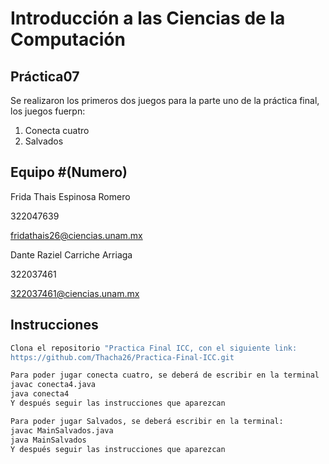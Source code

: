 # Introducción a las Ciencias de la Computación
## Práctica07
Se realizaron los primeros dos juegos para la parte uno de la práctica final, los juegos fuerpn:
1. Conecta cuatro
2. Salvados
## Equipo #(Numero) 
Frida Thais Espinosa Romero

322047639

fridathais26@ciencias.unam.mx

Dante Raziel Carriche Arriaga 

322037461

322037461@ciencias.unam.mx

## Instrucciones

```bash
Clona el repositorio "Practica Final ICC, con el siguiente link:
https://github.com/Thacha26/Practica-Final-ICC.git
```

```bash
Para poder jugar conecta cuatro, se deberá de escribir en la terminal
javac conecta4.java
java conecta4
Y después seguir las instrucciones que aparezcan
```
```bash
Para poder jugar Salvados, se deberá escribir en la terminal:
javac MainSalvados.java
java MainSalvados
Y después seguir las instrucciones que aparezcan
```
